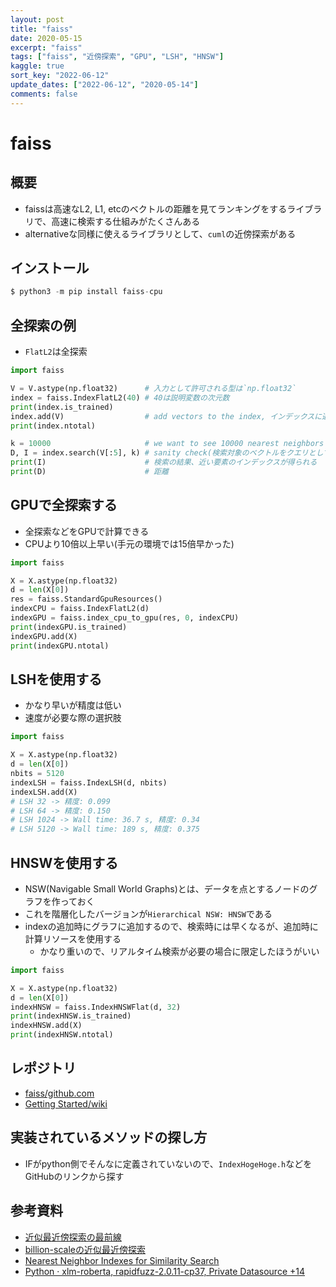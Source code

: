 ```yaml
---
layout: post
title: "faiss"
date: 2020-05-15
excerpt: "faiss"
tags: ["faiss", "近傍探索", "GPU", "LSH", "HNSW"]
kaggle: true
sort_key: "2022-06-12"
update_dates: ["2022-06-12", "2020-05-14"]
comments: false
---
```


# faiss

## 概要
 - faissは高速なL2, L1, etcのベクトルの距離を見てランキングをするライブラリで、高速に検索する仕組みがたくさんある
 - alternativeな同様に使えるライブラリとして、`cuml`の近傍探索がある

## インストール

```python
$ python3 -m pip install faiss-cpu
```

## 全探索の例
 - `FlatL2`は全探索
 
```python
import faiss 

V = V.astype(np.float32)      # 入力として許可される型は`np.float32`
index = faiss.IndexFlatL2(40) # 40は説明変数の次元数
print(index.is_trained)
index.add(V)                  # add vectors to the index, インデックスに追加しないと検索できない
print(index.ntotal)

k = 10000                     # we want to see 10000 nearest neighbors
D, I = index.search(V[:5], k) # sanity check(検索対象のベクトルをクエリとして切り出して検索)
print(I)                      # 検索の結果、近い要素のインデックスが得られる
print(D)                      # 距離
```

## GPUで全探索する
 - 全探索などをGPUで計算できる
 - CPUより10倍以上早い(手元の環境では15倍早かった)

```python
import faiss

X = X.astype(np.float32)
d = len(X[0])
res = faiss.StandardGpuResources()
indexCPU = faiss.IndexFlatL2(d)
indexGPU = faiss.index_cpu_to_gpu(res, 0, indexCPU)
print(indexGPU.is_trained)
indexGPU.add(X)
print(indexGPU.ntotal)
```

## LSHを使用する
 - かなり早いが精度は低い
 - 速度が必要な際の選択肢

```python
import faiss

X = X.astype(np.float32)
d = len(X[0])
nbits = 5120
indexLSH = faiss.IndexLSH(d, nbits)
indexLSH.add(X)
# LSH 32 -> 精度: 0.099
# LSH 64 -> 精度: 0.150
# LSH 1024 -> Wall time: 36.7 s, 精度: 0.34
# LSH 5120 -> Wall time: 189 s, 精度: 0.375
```

## HNSWを使用する
 - NSW(Navigable Small World Graphs)とは、データを点とするノードのグラフを作っておく 
 - これを階層化したバージョンが`Hierarchical NSW: HNSW`である
 - indexの追加時にグラフに追加するので、検索時には早くなるが、追加時に計算リソースを使用する
   - かなり重いので、リアルタイム検索が必要の場合に限定したほうがいい

```python
import faiss

X = X.astype(np.float32)
d = len(X[0])
indexHNSW = faiss.IndexHNSWFlat(d, 32) 
print(indexHNSW.is_trained)
indexHNSW.add(X)    
print(indexHNSW.ntotal)
```

## レポジトリ
 - [faiss/github.com](https://github.com/facebookresearch/faiss)
 - [Getting Started/wiki](https://github.com/facebookresearch/faiss/wiki/Getting-started)

## 実装されているメソッドの探し方
 - IFがpython側でそんなに定義されていないので、`IndexHogeHoge.h`などをGitHubのリンクから探す


## 参考資料
 - [近似最近傍探索の最前線](https://speakerdeck.com/matsui_528/jin-si-zui-jin-bang-tan-suo-falsezui-qian-xian?slide=7)
 - [billion-scaleの近似最近傍探索](https://yusukematsui.me/project/survey_pq/doc/ann_billion_2018.pdf)
 - [Nearest Neighbor Indexes for Similarity Search](https://www.pinecone.io/learn/vector-indexes/)
 - [Python · xlm-roberta, rapidfuzz-2.0.11-cp37, Private Datasource +14](https://www.kaggle.com/code/tomyanabe/ensemble-xgb-c-bert-c-lb0-941-r-exp053fixthresh)
